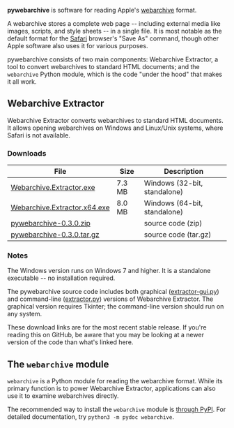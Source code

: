 **pywebarchive** is software for reading Apple's [webarchive](https://en.wikipedia.org/wiki/Webarchive) format.

A webarchive stores a complete web page -- including external media like images, scripts, and style sheets -- in a single file. It is most notable as the default format for the [Safari](https://www.apple.com/safari/) browser's "Save As" command, though other Apple software also uses it for various purposes.

pywebarchive consists of two main components: Webarchive Extractor, a tool to convert webarchives to standard HTML documents; and the `webarchive` Python module, which is the code "under the hood" that makes it all work.


## Webarchive Extractor

Webarchive Extractor converts webarchives to standard HTML documents. It allows opening webarchives on Windows and Linux/Unix systems, where Safari is not available.

### Downloads
File | Size | Description
---- | ---- | -----------
[Webarchive.Extractor.exe](https://github.com/bmjcode/pywebarchive/releases/download/v0.3.0/Webarchive.Extractor.exe) | 7.3 MB | Windows (32-bit, standalone)
[Webarchive.Extractor.x64.exe](https://github.com/bmjcode/pywebarchive/releases/download/v0.3.0/Webarchive.Extractor.x64.exe) | 8.0 MB | Windows (64-bit, standalone)
[pywebarchive-0.3.0.zip](https://github.com/bmjcode/pywebarchive/archive/refs/tags/v0.3.0.zip) | | source code (zip)
[pywebarchive-0.3.0.tar.gz](https://github.com/bmjcode/pywebarchive/archive/refs/tags/v0.3.0.tar.gz) | | source code (tar.gz)

### Notes
The Windows version runs on Windows 7 and higher. It is a standalone executable -- no installation required.

The pywebarchive source code includes both graphical ([extractor-gui.py](extractor-gui.py)) and command-line ([extractor.py](extractor.py)) versions of Webarchive Extractor. The graphical version requires Tkinter; the command-line version should run on any system.

These download links are for the most recent stable release. If you're reading this on GitHub, be aware that you may be looking at a newer version of the code than what's linked here.


## The `webarchive` module

`webarchive` is a Python module for reading the webarchive format. While its primary function is to power Webarchive Extractor, applications can also use it to examine webarchives directly.

The recommended way to install the `webarchive` module is [through PyPI](https://pypi.org/project/pywebarchive/). For detailed documentation, try `python3 -m pydoc webarchive`.
